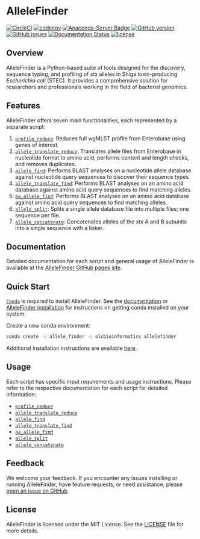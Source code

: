 # AlleleFinder

[![CircleCI](https://circleci.com/gh/OLC-Bioinformatics/AlleleFinder/tree/main.svg?style=shield)](https://circleci.com/gh/OLC-LOC-Bioinformatics/AlleleFinder/tree/main)
[![codecov](https://codecov.io/gh/OLC-Bioinformatics/AlleleFinder/branch/main/graph/badge.svg?token=Z6SSEJV9GU)](https://codecov.io/gh/OLC-Bioinformatics/AlleleFinder)
[![Anaconda-Server Badge](https://img.shields.io/badge/install%20with-conda-brightgreen)](https://anaconda.org/olcbioinformatics/allelefinder)
[![GitHub version](https://badge.fury.io/gh/olc-bioinformatics%2Fallelefinder.svg)](https://badge.fury.io/gh/olc-bioinformatics%2Fallelefinder)
[![GitHub issues](https://img.shields.io/github/issues/OLC-Bioinformatics/AlleleFinder)](https://github.com/OLC-LOC-Bioinformatics/AlleleFinder/issues)
[![Documentation Status](https://readthedocs.org/projects/pip/badge/?version=stable)](https://OLC-Bioinformatics.github.io/AlleleFinder/?badge=stable)
[![license](https://img.shields.io/badge/license-MIT-brightgreen)](https://github.com/OLC-Bioinformatics/AlleleFinder/blob/main/LICENSE)

## Overview

AlleleFinder is a Python-based suite of tools designed for the discovery, sequence typing, and profiling of _stx_ alleles in Shiga toxin-producing _Escherichia coli_ (STEC). It provides a comprehensive solution for researchers and professionals working in the field of bacterial genomics.

## Features

AlleleFinder offers seven main functionalities, each represented by a separate script:

1. [`profile_reduce`](https://olc-bioinformatics.github.io/AlleleFinder/profile_reduce): Reduces full wgMLST profile from Enterobase using genes of interest.
2. [`allele_translate_reduce`](https://olc-bioinformatics.github.io/AlleleFinder/allele_translate_reduce): Translates allele files from Enterobase in nucleotide format to amino acid, performs content and length checks, and removes duplicates.
3. [`allele_find`](https://olc-bioinformatics.github.io/AlleleFinder/allele_find): Performs BLAST analyses on a nucleotide allele database against nucleotide query sequences to discover their sequence types.
4. [`allele_translate_find`](https://olc-bioinformatics.github.io/AlleleFinder/allele_translate_find): Performs BLAST analyses on an amino acid database against amino acid query sequences to find matching alleles.
5. [`aa_allele_find`](https://olc-bioinformatics.github.io/AlleleFinder/aa_allele_find): Performs BLAST analyses on an amino acid database against amino acid query sequences to find matching alleles.
6. [`allele_split`](https://olc-bioinformatics.github.io/AlleleFinder/allele_split): Splits a single allele database file into multiple files; one sequence per file.
7. [`allele_concatenate`](https://olc-bioinformatics.github.io/AlleleFinder/allele_concatenate): Concatenates alleles of the _stx_ A and B subunits into a single sequence with a linker.

## Documentation

Detailed documentation for each script and general usage of AlleleFinder is available at the [AlleleFinder GitHub pages site](https://olc-bioinformatics.github.io/AlleleFinder/).

## Quick Start

[`Conda`](https://docs.conda.io/en/latest/) is required to install AlleleFinder. See the [documentation](http://bioconda.github.io/) or [AlleleFinder installation](https://olc-bioinformatics.github.io/AlleleFinder/install/) for instructions on getting conda installed on your system.

Create a new conda environment:

```bash
conda create -n allele_finder -c olcbioinformatics allelefinder
```

Additional installation instructions are available [here](https://olc-bioinformatics.github.io/AlleleFinder/installation).

## Usage

Each script has specific input requirements and usage instructions. Please refer to the respective documentation for each script for detailed information:

- [`profile_reduce`](https://olc-bioinformatics.github.io/AlleleFinder/profile_reduce)
- [`allele_translate_reduce`](https://olc-bioinformatics.github.io/AlleleFinder/allele_translate_reduce)
- [`allele_find`](https://olc-bioinformatics.github.io/AlleleFinder/allele_find)
- [`allele_translate_find`](https://olc-bioinformatics.github.io/AlleleFinder/allele_translate_find)
- [`aa_allele_find`](https://olc-bioinformatics.github.io/AlleleFinder/aa_allele_find)
- [`allele_split`](https://olc-bioinformatics.github.io/AlleleFinder/allele_split)
- [`allele_concatenate`](https://olc-bioinformatics.github.io/AlleleFinder/allele_concatenate)

## Feedback

We welcome your feedback. If you encounter any issues installing or running AlleleFinder, have feature requests, or need assistance, please [open an issue on GitHub](https://github.com/OLC-Bioinformatics/AlleleFinder/issues/new/choose).

## License

AlleleFinder is licensed under the MIT License. See the [LICENSE](https://github.com/OLC-Bioinformatics/AlleleFinder/blob/main/LICENSE) file for more details.